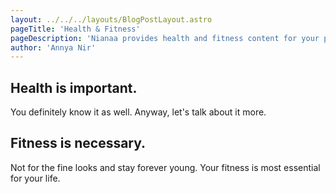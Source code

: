 ```yaml
---
layout: ../../../layouts/BlogPostLayout.astro
pageTitle: 'Health & Fitness'
pageDescription: 'Nianaa provides health and fitness content for your physical and mental welbeings.'
author: 'Annya Nir'
---
```

## Health is important. 
You definitely know it as well. 
Anyway, let's talk about it more. 

## Fitness is necessary.
Not for the fine looks and stay forever young. Your fitness is most essential for your life. 